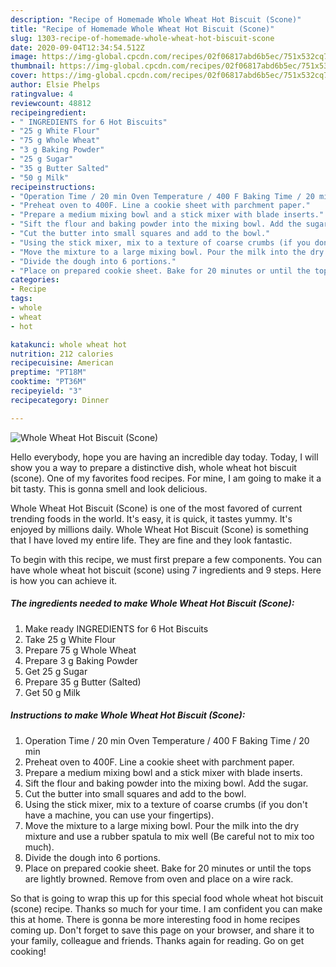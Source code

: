 ```yaml
---
description: "Recipe of Homemade Whole Wheat Hot Biscuit (Scone)"
title: "Recipe of Homemade Whole Wheat Hot Biscuit (Scone)"
slug: 1303-recipe-of-homemade-whole-wheat-hot-biscuit-scone
date: 2020-09-04T12:34:54.512Z
image: https://img-global.cpcdn.com/recipes/02f06817abd6b5ec/751x532cq70/whole-wheat-hot-biscuit-scone-recipe-main-photo.jpg
thumbnail: https://img-global.cpcdn.com/recipes/02f06817abd6b5ec/751x532cq70/whole-wheat-hot-biscuit-scone-recipe-main-photo.jpg
cover: https://img-global.cpcdn.com/recipes/02f06817abd6b5ec/751x532cq70/whole-wheat-hot-biscuit-scone-recipe-main-photo.jpg
author: Elsie Phelps
ratingvalue: 4
reviewcount: 48812
recipeingredient:
- " INGREDIENTS for 6 Hot Biscuits"
- "25 g White Flour"
- "75 g Whole Wheat"
- "3 g Baking Powder"
- "25 g Sugar"
- "35 g Butter Salted"
- "50 g Milk"
recipeinstructions:
- "Operation Time / 20 min Oven Temperature / 400 F Baking Time / 20 min"
- "Preheat oven to 400F. Line a cookie sheet with parchment paper."
- "Prepare a medium mixing bowl and a stick mixer with blade inserts."
- "Sift the flour and baking powder into the mixing bowl. Add the sugar."
- "Cut the butter into small squares and add to the bowl."
- "Using the stick mixer, mix to a texture of coarse crumbs (if you don&#39;t have a machine, you can use your fingertips)."
- "Move the mixture to a large mixing bowl. Pour the milk into the dry mixture and use a rubber spatula to mix well (Be careful not to mix too much)."
- "Divide the dough into 6 portions."
- "Place on prepared cookie sheet. Bake for 20 minutes or until the tops are lightly browned. Remove from oven and place on a wire rack."
categories:
- Recipe
tags:
- whole
- wheat
- hot

katakunci: whole wheat hot 
nutrition: 212 calories
recipecuisine: American
preptime: "PT18M"
cooktime: "PT36M"
recipeyield: "3"
recipecategory: Dinner

---
```



![Whole Wheat Hot Biscuit (Scone)](https://img-global.cpcdn.com/recipes/02f06817abd6b5ec/751x532cq70/whole-wheat-hot-biscuit-scone-recipe-main-photo.jpg)

Hello everybody, hope you are having an incredible day today. Today, I will show you a way to prepare a distinctive dish, whole wheat hot biscuit (scone). One of my favorites food recipes. For mine, I am going to make it a bit tasty. This is gonna smell and look delicious.



Whole Wheat Hot Biscuit (Scone) is one of the most favored of current trending foods in the world. It's easy, it is quick, it tastes yummy. It's enjoyed by millions daily. Whole Wheat Hot Biscuit (Scone) is something that I have loved my entire life. They are fine and they look fantastic.


To begin with this recipe, we must first prepare a few components. You can have whole wheat hot biscuit (scone) using 7 ingredients and 9 steps. Here is how you can achieve it.

<!--inarticleads1-->

##### The ingredients needed to make Whole Wheat Hot Biscuit (Scone):

1. Make ready  INGREDIENTS for 6 Hot Biscuits
1. Take 25 g White Flour
1. Prepare 75 g Whole Wheat
1. Prepare 3 g Baking Powder
1. Get 25 g Sugar
1. Prepare 35 g Butter (Salted)
1. Get 50 g Milk




<!--inarticleads2-->

##### Instructions to make Whole Wheat Hot Biscuit (Scone):

1. Operation Time / 20 min Oven Temperature / 400 F Baking Time / 20 min
1. Preheat oven to 400F. Line a cookie sheet with parchment paper.
1. Prepare a medium mixing bowl and a stick mixer with blade inserts.
1. Sift the flour and baking powder into the mixing bowl. Add the sugar.
1. Cut the butter into small squares and add to the bowl.
1. Using the stick mixer, mix to a texture of coarse crumbs (if you don&#39;t have a machine, you can use your fingertips).
1. Move the mixture to a large mixing bowl. Pour the milk into the dry mixture and use a rubber spatula to mix well (Be careful not to mix too much).
1. Divide the dough into 6 portions.
1. Place on prepared cookie sheet. Bake for 20 minutes or until the tops are lightly browned. Remove from oven and place on a wire rack.




So that is going to wrap this up for this special food whole wheat hot biscuit (scone) recipe. Thanks so much for your time. I am confident you can make this at home. There is gonna be more interesting food in home recipes coming up. Don't forget to save this page on your browser, and share it to your family, colleague and friends. Thanks again for reading. Go on get cooking!
